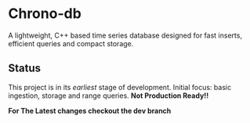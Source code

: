 # Chrono-db
A lightweight, C++ based time series database designed for fast inserts, efficient queries and compact storage.

## Status
This project is in its *earliest* stage of development.
Initial focus: basic ingestion, storage and range queries.
**Not Production Ready!!**

**For The Latest changes checkout the dev branch**
